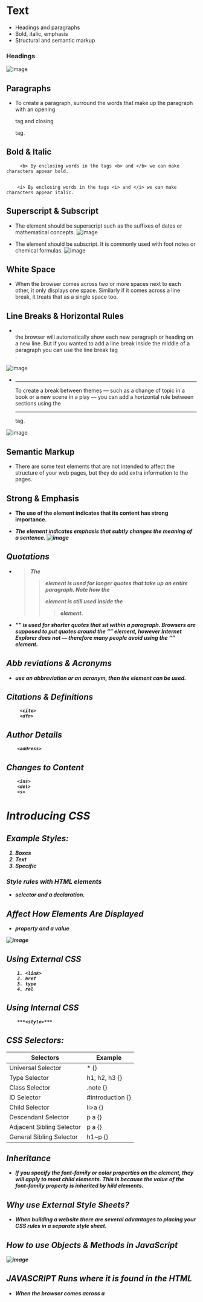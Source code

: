 

# Text
* Headings and paragraphs
* Bold, italic, emphasis
* Structural and semantic markup


### Headings

![image](https://neilpatel.com/wp-content/uploads/2015/08/image354.png)

## Paragraphs
* **<p>** To create a paragraph, surround the words that make up the paragraph with an opening **<p>** tag and closing **</p>** tag.

## Bold & Italic
         <b> By enclosing words in the tags <b> and </b> we can make characters appear bold.


        <i> By enclosing words in the tags <i> and </i> we can make characters appear italic.


## Superscript & Subscript
* **<sup>** The **<sup>** element should be superscript such as the suffixes of dates or mathematical concepts.
![image](https://image.freepik.com/free-icon/font-style-superscript_318-48415.jpg)

* **<sub>** The **<sub>** element should be subscript. It is commonly used with foot notes or chemical formulas.
![image](https://upload.wikimedia.org/wikipedia/commons/thumb/6/6b/Format-subscript_i.svg/768px-Format-subscript_i.svg.png)

## White Space
* When the browser comes across two or more spaces next to each other, it only displays one space. Similarly if it comes across a line break, it treats that as a single space too.

## Line Breaks & Horizontal Rules
* **<br />** the browser will automatically show each new paragraph or heading on a new line. But if you wanted to add a line break inside the middle of a paragraph you can use the line break tag **<br />**.

![image](https://s3.ap-south-1.amazonaws.com/s3.studytonight.com/tutorials/uploads/pictures/1590818624-1.jpg)

* **<hr />** To create a break between themes — such as a change of topic in a book or a new scene in a play — you can add a horizontal rule between sections using the **<hr />** tag.

![image](https://www.lifewire.com/thmb/6eci9CScMDlWiITp3mEGhmrKBMw=/960x640/filters:no_upscale():max_bytes(150000):strip_icc()/hr-tag-html4-5b55ca6b46e0fb0037704508.png)


## Semantic Markup
* There are some text elements that are not intended to affect the structure of your web pages, but they do add extra information to the pages.

## Strong & Emphasis
* **<strong>** The use of the **<strong>** element indicates that its content has strong importance.


* **<em>** The **<em>** element indicates emphasis that subtly changes the meaning of a sentence.
![image](https://internetingishard.netlify.app/html-strong-emphasis-element-5b0eb2.c94cd79c.png)


## Quotations
* **<blockquote>** The **<blockquote>** element is used for longer quotes that take up an entire paragraph. Note how the **<p>** element is still used inside the **<blockquote>** element.

* **<q>** is used for shorter quotes that sit within a paragraph. Browsers are supposed to put quotes around the **<q>** element, however Internet Explorer does not — therefore many people avoid using the **<q>** element.

## Abb reviations & Acronyms
* **<abbr>** use an abbreviation or an acronym, then the **<abbr>** element can be used.

## Citations & Definitions
         <cite>
         <dfn>

## Author Details
        <address>

## Changes to Content
        <ins>
        <del>
        <s>



# Introducing CSS
## Example Styles:
1. Boxes
2. Text
3. Specific


### Style rules with HTML elements
* selector and a declaration.


## Affect How Elements Are Displayed
* property and a value

![image](https://www.tutorialrepublic.com/lib/images/css-selector.png)

## Using External CSS
        1. <link>
        2. href
        3. type
        4. rel

## Using Internal CSS
        ***<style>***


## CSS Selectors:

|Selectors | Example |
|---|---|
|Universal Selector |  * {} |
| Type Selector | h1, h2, h3 {}  |
| Class Selector | .note {} |
| ID Selector | #introduction {} |
| Child Selector | li>a {} |
|Descendant Selector | p a {} |
|Adjacent Sibling Selector | p a {} |
|General Sibling Selector | h1~p {} |


## Inheritance
* If you specify the font-family or color properties on the **<body>** element, they will apply to most child elements. This is because the value of the font-family property is inherited by  hild elements.


## Why use External Style Sheets?
* When building a website there are several advantages to placing your CSS rules in a separate style sheet.



## How to use Objects & Methods in JavaScript

![image](https://data-flair.training/blogs/wp-content/uploads/sites/2/2019/08/Js-Dom-Tree.png)

## JAVASCRIPT Runs where it is found in the HTML
* When the browser comes across a **<script>** element, it stops to load the script and then checks to see if it needs to do anything.



### STATEMENTS
* each individual instruction or step is known as a statement. statements should end with a semicolon.

### COMMENTS
* You should write comments to explain what your code does. They help make your code easier to read and understand. This can help you and others who read your code.


### WHAT IS A VARIABLE?
* to temporarily store the bits of information.

### DATA TYPES
1. numeric data type
2. strings data type
3. boolean data types


### ARRAYS
* is a special type of variable. It does not just store one value; it stores a list of values.

#### EXPRESSIONS
* evaluates into (results in) a single value. Broadly speaking there are two types of expressions.

#### OPERATORS
* they allow programmers to create a single value from one or more values.

## Decision Making
* There are two components to a decision : 
1. An expression is evaluated, which returns a value. 
2. A conditional statement says what to do in a given situation.

## Logical Operators 
      1. && 
      2. || 
      3. !


## if statement
* checks a condition.
